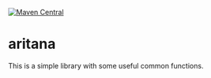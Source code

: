 [![Maven Central](https://maven-badges.herokuapp.com/maven-central/io.github.littlesekii/aritana/badge.svg)](https://maven-badges.herokuapp.com/maven-central/io.github.littlesekii/aritana)

# aritana
This is a simple library with some useful common functions.
